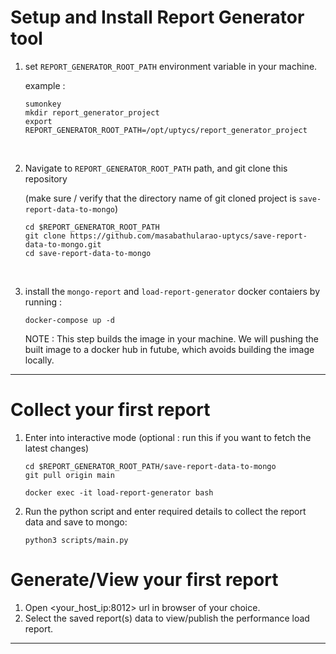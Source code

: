 # Setup and Install Report Generator tool
1. set ```REPORT_GENERATOR_ROOT_PATH``` environment variable in your machine.

    example : 
     ```
     sumonkey
     mkdir report_generator_project
     export REPORT_GENERATOR_ROOT_PATH=/opt/uptycs/report_generator_project
    ```
<br>

2. Navigate to  ```REPORT_GENERATOR_ROOT_PATH``` path, and git clone this repository 

    (make sure / verify that the directory name of git cloned project is ```save-report-data-to-mongo```)

    ```
    cd $REPORT_GENERATOR_ROOT_PATH
    git clone https://github.com/masabathularao-uptycs/save-report-data-to-mongo.git
    cd save-report-data-to-mongo 
    ```
<br>

3. install the ```mongo-report``` and ```load-report-generator``` docker contaiers by running :

    ```
    docker-compose up -d
    ```
    NOTE : This step builds the image in your machine. We will pushing the built image to a docker hub in futube, which avoids building the image locally.

---

# Collect your first report
1.  Enter into interactive mode 
    (optional : run this if you want to fetch the latest changes)
    ```
    cd $REPORT_GENERATOR_ROOT_PATH/save-report-data-to-mongo 
    git pull origin main
    ```
    ```
    docker exec -it load-report-generator bash   
    ```

2. Run the python script and enter required details to collect the report data and save to mongo:
    ```
    python3 scripts/main.py
    ```

# Generate/View your first report

1. Open <your_host_ip:8012> url in browser of your choice.
2. Select the saved report(s) data to view/publish the performance load report.

---

